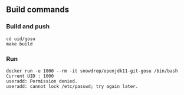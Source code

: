 ## Build commands

### Build and push
```shell script
cd uid/gosu
make build
```

### Run

```shell script
docker run -u 1000 --rm -it snowdrop/openjdk11-git-gosu /bin/bash
Current UID : 1000
useradd: Permission denied.
useradd: cannot lock /etc/passwd; try again later.
```
